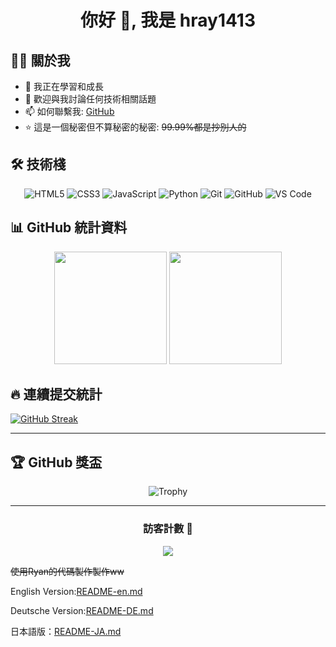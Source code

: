 <div align="center">
  
# 你好 👋, 我是 hray1413

</div>

## 👨‍💻 關於我

- 🌱 我正在學習和成長
- 💬 歡迎與我討論任何技術相關話題
- 📫 如何聯繫我: [GitHub](https://github.com/hray1413)
- ⭐ 這是一個秘密但不算秘密的秘密: ~~99.99%都是抄別人的~~

## 🛠️ 技術棧

<div align="center">

![HTML5](https://img.shields.io/badge/-HTML5-E34F26?style=flat-square&logo=html5&logoColor=white)
![CSS3](https://img.shields.io/badge/-CSS3-1572B6?style=flat-square&logo=css3)
![JavaScript](https://img.shields.io/badge/-JavaScript-F7DF1E?style=flat-square&logo=javascript&logoColor=black)
![Python](https://img.shields.io/badge/-Python-3776AB?style=flat-square&logo=Python&logoColor=white)
![Git](https://img.shields.io/badge/-Git-F05032?style=flat-square&logo=git&logoColor=white)
![GitHub](https://img.shields.io/badge/-GitHub-181717?style=flat-square&logo=github)
![VS Code](https://img.shields.io/badge/-VS%20Code-007ACC?style=flat-square&logo=visual-studio-code)

</div>

## 📊 GitHub 統計資料

<div align="center">
  <img height="180em" src="https://github-readme-stats.vercel.app/api?username=hray1413&show_icons=true&theme=tokyonight&include_all_commits=true&count_private=true"/>
  <img height="180em" src="https://github-readme-stats.vercel.app/api/top-langs/?username=hray1413&layout=compact&langs_count=8&theme=tokyonight"/>
</div>

## 🔥 連續提交統計
[![GitHub Streak](https://streak-stats.demolab.com?user=hray1413)](https://git.io/streak-stats)

---
## 🏆 GitHub 獎盃

<div align="center">
  
![Trophy](https://github-profile-trophy.vercel.app/?username=hray1413&theme=tokyonight&row=1&column=6)

</div>

---

<div align="center">
  
### 訪客計數 👀
  
![](https://komarev.com/ghpvc/?username=hray1413&color=blueviolet&style=flat-square&label=PROFILE+VIEWS)

</div>

~~使用Ryan的代碼製作製作ww~~

English Version:[README-en.md](https://github.com/hray1413/hray1413/blob/main/README-en.md)

Deutsche Version:[README-DE.md](https://github.com/hray1413/hray1413/blob/main/README-DE.md)

日本語版：[README-JA.md](https://github.com/hray1413/hray1413/blob/main/README-JA.md)

